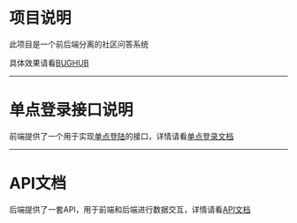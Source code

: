 # 项目说明

此项目是一个前后端分离的社区问答系统

具体效果请看[BUGHUB](http://bughub.2video.cn)

--------

# 单点登录接口说明

前端提供了一个用于实现[单点登陆](https://yq.aliyun.com/articles/42566)的接口，详情请看[单点登录文档](/document/SSO.md)

--------

# API文档

后端提供了一套API，用于前端和后端进行数据交互，详情请看[API文档](/document/API.md)


